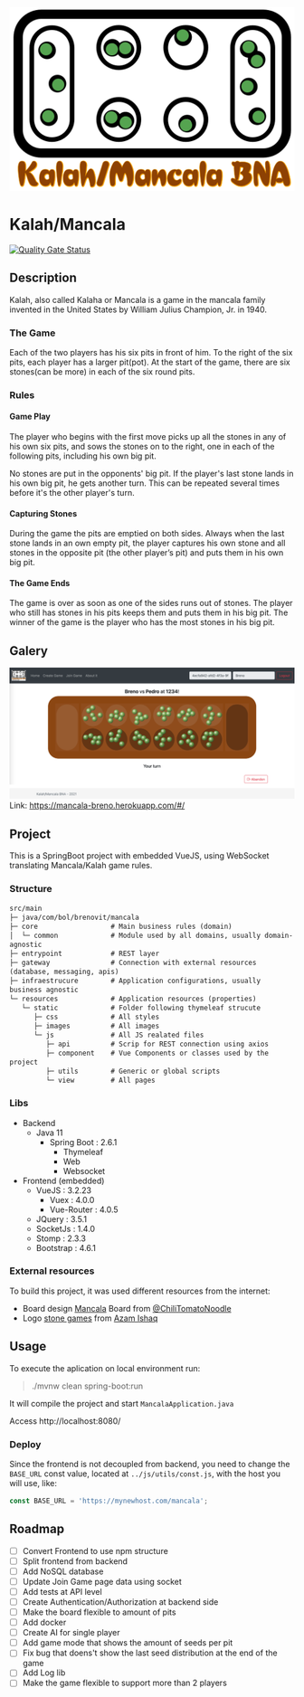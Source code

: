 
![Logo](image_logo.png?raw=true "Playing Game")
# Kalah/Mancala
[![Quality Gate Status](https://sonarcloud.io/api/project_badges/measure?project=mancala-kalah&metric=alert_status)](https://sonarcloud.io/summary/new_code?id=mancala-kalah)

## Description
Kalah, also called Kalaha or Mancala is a game in the mancala family invented in the United States by William Julius Champion, Jr. in 1940.

### The Game
Each of the two players has his six pits in front of him. To the right of the six pits, each player has a larger pit(pot). At the start of the game, there are six stones(can be more) in each of the six round pits.

### Rules
#### Game Play
The player who begins with the first move picks up all the stones in any of his own six pits, and sows the stones on to the right, one in each of the following pits, including his own big pit. 

No stones are put in the opponents' big pit. If the player's last stone lands in his own big pit, he gets another turn. This can be repeated several times before it's the other player's turn.

#### Capturing Stones
During the game the pits are emptied on both sides. Always when the last stone lands in an own empty pit, the player captures his own stone and all stones in the opposite pit (the other player’s pit) and puts them in his own big pit.

#### The Game Ends
The game is over as soon as one of the sides runs out of stones. The player who still has stones in his pits keeps them and puts them in his big pit. The winner of the game is the player who has the most stones in his big pit.

## Galery
![Playing Game](image_play_game.png?raw=true "Playing Game")
Link: https://mancala-breno.herokuapp.com/#/

## Project
This is a SpringBoot project with embedded VueJS, using WebSocket translating Mancala/Kalah game rules.

### Structure
    src/main
    ├─ java/com/bol/brenovit/mancala
    ├─ core                  # Main business rules (domain)
    │  └─ common             # Module used by all domains, usually domain-agnostic 
    ├─ entrypoint            # REST layer
    ├─ gateway               # Connection with external resources (database, messaging, apis)
    ├─ infraestrucure        # Application configurations, usually business agnostic
    └─ resources             # Application resources (properties)
       └─ static             # Folder following thymeleaf strucute
          ├─ css             # All styles
          ├─ images          # All images
          └─ js              # All JS realated files
             ├─ api          # Scrip for REST connection using axios
             ├─ component    # Vue Components or classes used by the project
             ├─ utils        # Generic or global scripts
             └─ view         # All pages

### Libs
- Backend  
  - Java 11
    - Spring Boot : 2.6.1
      - Thymeleaf
      - Web
      - Websocket
- Frontend (embedded)
  - VueJS : 3.2.23
    - Vuex : 4.0.0
    - Vue-Router : 4.0.5
  - JQuery : 3.5.1
  - SocketJs : 1.4.0
  - Stomp : 2.3.3
  - Bootstrap : 4.6.1

### External resources
To build this project, it was used different resources from the internet:

- Board design [Mancala](https://codepen.io/ChiliTomatoNoodle/pen/LOaPmy) Board from [@ChiliTomatoNoodle](https://codepen.io/ChiliTomatoNoodle)
- Logo [stone games](https://thenounproject.com/icon/stone-games-3312354/) from [Azam Ishaq](https://thenounproject.com/shmai.com/)
## Usage
To execute the aplication on local environment run:
> ./mvnw clean spring-boot:run

It will compile the project and start `MancalaApplication.java`

Access http://localhost:8080/

### Deploy
Since the frontend is not decoupled from backend, you need to change the `BASE_URL` const value, located at `../js/utils/const.js`, with the host you will use, like:
``` js
const BASE_URL = 'https://mynewhost.com/mancala';
```

## Roadmap
- [ ] Convert Frontend to use npm structure
- [ ] Split frontend from backend
- [ ] Add NoSQL database
- [ ] Update Join Game page data using socket
- [ ] Add tests at API level
- [ ] Create Authentication/Authorization at backend side
- [ ] Make the board flexible to amount of pits
- [ ] Add docker
- [ ] Create AI for single player
- [ ] Add game mode that shows the amount of seeds per pit
- [ ] Fix bug that doens't show the last seed distribution at the end of the game
- [ ] Add Log lib
- [ ] Make the game flexible to support more than 2 players
